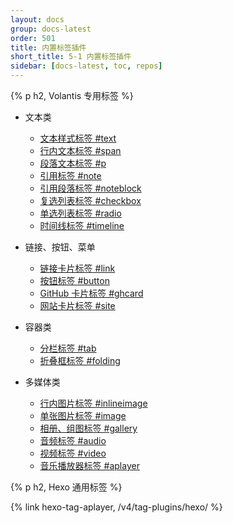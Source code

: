 ```yaml
---
layout: docs
group: docs-latest
order: 501
title: 内置标签插件
short_title: 5-1 内置标签插件
sidebar: [docs-latest, toc, repos]
---
```


{% p h2, Volantis 专用标签 %}

- 文本类
  - [文本样式标签 #text](/v4/tag-plugins/text/)
  - [行内文本标签 #span](/v4/tag-plugins/span/)
  - [段落文本标签 #p](/v4/tag-plugins/p/)
  - [引用标签 #note](/v4/tag-plugins/note/)
  - [引用段落标签 #noteblock](/v4/tag-plugins/noteblock/)
  - [复选列表标签 #checkbox](/v4/tag-plugins/checkbox/)
  - [单选列表标签 #radio](/v4/tag-plugins/radio/)
  - [时间线标签 #timeline](/v4/tag-plugins/timeline/)

- 链接、按钮、菜单
  - [链接卡片标签 #link](/v4/tag-plugins/link/)
  - [按钮标签 #button](/v4/tag-plugins/button/)
  - [GitHub 卡片标签 #ghcard](/v4/tag-plugins/ghcard/)
  - [网站卡片标签 #site](/v4/tag-plugins/site/)

- 容器类
  - [分栏标签 #tab](/v4/tag-plugins/tab/)
  - [折叠框标签 #folding](/v4/tag-plugins/folding/)

- 多媒体类
  - [行内图片标签 #inlineimage](/v4/tag-plugins/inlineimage/)
  - [单张图片标签 #image](/v4/tag-plugins/image/)
  - [相册、组图标签 #gallery](/v4/tag-plugins/gallery/)
  - [音频标签 #audio](/v4/tag-plugins/audio/)
  - [视频标签 #video](/v4/tag-plugins/video/)
  - [音乐播放器标签 #aplayer](/v4/tag-plugins/aplayer/)

{% p h2, Hexo 通用标签 %}

{% link hexo-tag-aplayer, /v4/tag-plugins/hexo/ %}
